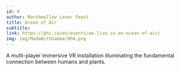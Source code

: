 ```yaml
---
id: 0
author: Marshmallow Laser Feast
title: Ocean of Air
subtitle:
link: https://phi.ca/en/events/we-live-in-an-ocean-of-air/
img: img/MadeWithGamma/OOA.png
---
```

A multi-player immersive VR installation illuminating the fundamental connection between humans and plants.